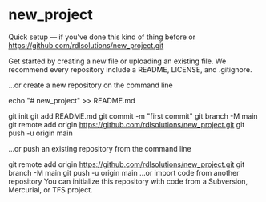 # new_project
Quick setup — if you’ve done this kind of thing before
or	
https://github.com/rdlsolutions/new_project.git

Get started by creating a new file or uploading an existing file. 
We recommend every repository include a README, LICENSE, and .gitignore.

…or create a new repository on the command line

echo "# new_project" >> README.md

git init
git add README.md
git commit -m "first commit"
git branch -M main
git remote add origin https://github.com/rdlsolutions/new_project.git
git push -u origin main

…or push an existing repository from the command line

git remote add origin https://github.com/rdlsolutions/new_project.git
git branch -M main
git push -u origin main
…or import code from another repository
You can initialize this repository with code from a Subversion, Mercurial, or TFS project.
